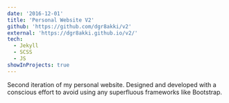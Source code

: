 ```yaml
---
date: '2016-12-01'
title: 'Personal Website V2'
github: 'https://github.com/dgr8akki/v2'
external: 'https://dgr8akki.github.io/v2/'
tech:
  - Jekyll
  - SCSS
  - JS
showInProjects: true
---
```


Second iteration of my personal website. Designed and developed with a conscious effort to avoid using any superfluous frameworks like Bootstrap.

